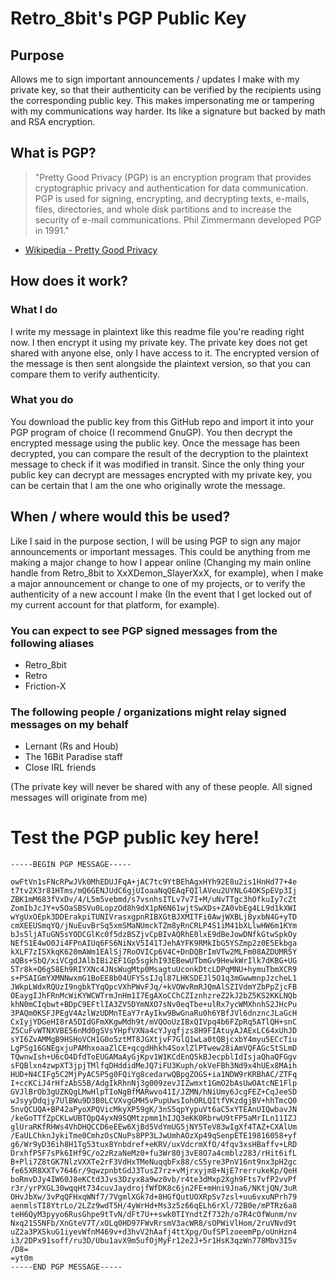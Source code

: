 # Retro_8bit's PGP Public Key

## Purpose
Allows me to sign important announcements / updates I make with my private key, so that their authenticity can be verified by the recipients using the corresponding public key. This makes impersonating me or tampering with my communications way harder. Its like a signature but backed by math and RSA encryption.

## What is PGP? 
> "Pretty Good Privacy (PGP) is an encryption program that provides cryptographic privacy and authentication for data communication. PGP is used for signing, encrypting, and decrypting texts, e-mails, files, directories, and whole disk partitions and to increase the security of e-mail communications. Phil Zimmermann developed PGP in 1991." 
- [Wikipedia - Pretty Good Privacy](https://en.wikipedia.org/wiki/Pretty_Good_Privacy)

## How does it work?
### What I do
I write my message in plaintext like this readme file you're reading right now. I then encrypt it using my private key. The private key does not get shared with anyone else, only I have access to it. The encrypted version of the message is then sent alongside the plaintext version, so that you can compare them to verify authenticity.

### What you do
You download the public key from this GitHub repo and import it into your PGP program of choice (I recommend GnuGP). You then decrypt the encrypted message using the public key. Once the message has been decrypted, you can compare the result of the decryption to the plaintext message to check if it was modified in transit. Since the only thing your public key can decrypt are messages encrypted with my private key, you can be certain that I am the one who originally wrote the message.

## When / where would this be used? 
Like I said in the purpose section, I will be using PGP to sign any major announcements or important messages. This could be anything from me making a major change to how I appear online (Changing my main online handle from Retro_8bit to XxXDemon_SlayerXxX, for example), when I make a major announcement or change to one of my projects, or to verify the authenticity of a new account I make (In the event that I get locked out of my current account for that platform, for example).

### You can expect to see PGP signed messages from the following aliases
 - Retro_8bit
 - Retro
 - Friction-X
### The following people / organizations might relay signed messages on my behalf
- Lernant (Rs and Houb)
- The 16Bit Paradise staff
- Close IRL friends

(The private key will never be shared with any of these people. All signed messages will originate from me)

# Test the PGP public key here!
```
-----BEGIN PGP MESSAGE-----

owFtVn1sFNcRPwJVk0MhEDUJFqA+jAC7tc9YtBEhAgxHYh92E8u2is1HnHd77+4e
t7tv2X3r81HTms/mQ6GENJUdC6gjUIoaaNqQEAqFQIlAVeu2UYNLG4OKSpEVp3Ij
ZBK1mM683fVxDv/4/L5m5vebmd/s7vsnhsITLv7v7I+M/uNvTTgc3hOfkuIy7cZt
ZomIbJcJY+v5OaSBSVu0LopzOd8h9dX1pN6N61wjtSwXDs+ZA0vbEg4LL9d1kXWI
wYgUxOEpk3DDErakpiTUNIVrasxgpnRIBXGtBJXMITFi0AwjWXBLjByxbN4G+yTD
cmXEEUSmqYQ/jNuEuvBrSq5xmSMaNUmckTZm8yRnCRLP4S1iM41bXLlwHW6m1KYm
bJs5ljATuGN5sYODCGlKc0f5dzBSZjvCpBIvAQRhE0lxE9dBeJowDNfkGtwSpkOy
NEfS1E4wO0Ji4FPnAIUq6FS6NiNxV5I41TJehAYFK9RMkIbG5YSZmp2z0E5Ekbga
kXLF7zISXkqK620mAWm1EAlSj7RoOVICp6V4C+DnDQBrImVTw2MLFm08AZDUMR5Y
aQBs+SbQ/xiVCgdJAlbIBi2EF1Gp5sgkhI93EBewUTbmGv9HewkWrIlk7dKBG+UG
5Tr8k+Q6g58Eh9RIYXNc4JNsWugMtp0MsagtuUconkDtcLDPqMNU+hymuTbmXCR9
s+PSAIGmYXMNNwxmG1BoEE8b04UFYSsIJql87LHKSDEJl5O1q3mGwwmnpJzcheL1
JWkpLWdxRQUzI9ngbkTYqQpcVXhPWvFJq/+kVOWvRmRJQmAlSZIVdmYZbPpZjcFB
OEaygIJhFRnMcWiKYWCWTrmJnHm1I7EgAXoCChCZIznhzreZ2kJ2bZ5KS2KKLNQb
khN0mCIqbwt+BDpC9EFtlIA3ZV5DYmNXO7sNv0eqTbe+ulRx7ycWMXhnhS2JHcPu
3PAQm0KSFJPEgV4AzlWzUDMnTEaY7rAyIkw9BwGnaRu0h6YBfJVl6dnzncJLaGcH
CxIyjYDGeHI8rA5DIdGFmXKgwMdh9t/mVQOoUzIBxQIVpq4b6FZpRq5ATlQH+snC
Z5CuFvWTNXVBE56nMd0gSVsYHpfVXNa4cYJyqfjzs8H9FIAtuyAJAExLC64xUhJD
sYI6ZvAMMgB9HSHoVCH1G0o5ztMT8JGXtjvF7GlQ1wLa0tQBjcxbY4myu5ECcTiu
LgPSg16GNEgxjuPAMhxoaaZlCE+qcgdHhkh4SoxlZlPTwew28iAmVQFAGcStSLmD
TQwnwIsh+U6cO4DfdToEUGAMaAyGjKpv1W1KCdEnQ5kBJecpblIdIsjaQhaQFGgv
sFQBlxn4zwpXT3jpjTMlfqDHddidMeJQ7iFU3Kuph/okVeFBh3Nd9x4hUEx8MAih
HUD+N4CIFg5C2MjPyAC5P5g0FQiYg8cedarwQBpgZOGS+ia1NDW9rKRBhAC/ZTFq
I+ccKCiJ4rHfzAbS5B/AdgIkRhnNj3g009zevJIZwmxt1GmO2bAsUwOAtcNE1Flp
GVJlBrOb3gUZKQgLMwHlpTIoNgBfMARwvo41I/JZMN/hNiUmy6JcgFEZ+CqJeeSD
wJsyyDdqjy7UlBWu9D3B0LCVXvgGMH5vPupUwsIohORLQItfVKzdgjBV+hhTmcQ0
5nvQCUQA+BP42aPyoXPQVicMkyXP59gK/3nS5qpYypuVt6aC5xYTEAnUIQwbavJN
/keGoTTfZpCKLwUBTQpQ4yxN9SQMtzpmm1hIJQ3eKK0RbrwU9tFP5aMrILn11IZJ
glUraRKfRHWs4VhDHQCCD6eEEw6XjBd5VdYmUG5jNY5TeV83wIgXf4TAZ+CXAlUm
/EaULChknJykiTme0CmhzOsCNuPs8PP3LJwUmhAOzXp49qSenpETE19816058+yf
g6/Wr9yD36ih8H1Tg53tux8Ynbdref+eKRV/uxVdcrmXfO/4fqv3xsHBaffv+LRD
DrxhfP5F7sPk6IHf9C/o2zRzaNeMz0+fu3Wr80j3vE8O7a4cmblz283/rHit6ifL
B+Pli7Z8tGK7NlzVXXTe2rF3VdHxTMeNuqqbFx88/cS5yre3PnV16nt9nx3pH2gc
fe65XR8XXTv7646r/9qwzpnbtGdJ3TusZ7rz+vMjrxyjm8+NjE7rerrukeKp/QeH
boRmvDJy4IW60J8eKCtd3Jvs3Dzyx8a9wz0vb/r4te3dMxp2Xgh9Fts7vfP2vvPf
r3r/yrPXGL30wqqHt734cuvJaydrojfWfDK8c6jn2FE+mHni9Jna6/NKtjQN/3uR
OHvJbXw/3vPqQFHxqWNf7/7VgmlXGk7d+8HGfQutUOXRpSv7zsl+uu6vxuNPrh79
aenmlsTI8YtrLo/2LZz9wdT5H/4yWrHd+Ms3z5z66qELh6rXl/72B0e/mPTRz6a8
teH6QyM3pyyo6RusGhpe9tTvN/dFt7U++swk0TIYndtZf732h/o7R4cOfWunm/nv
Nxq21S5NFb/XnGteV7T/xOLq0HD97FWvRrsmV3acWR8/sOPWiVlHom/2ruVNvd9t
uZ2a3PXSkuG1iyevWfnM469v+d3hvV2hAafj4ttXpg/OufSPlzoeemPp/oUnHzn4
i3/2DPx91soff/ru3D/Ubu1avX9m5ufOjMyFr12e2J+5r1HsK3qzWn778Mbv3I5v
/D8=
=yt0m
-----END PGP MESSAGE-----
```
